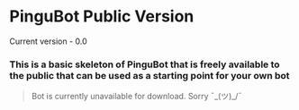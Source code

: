 # PinguBot Public Version
Current version - 0.0

### This is a basic skeleton of PinguBot that is freely available to the public that can be used as a starting point for your own bot
> Bot is currently unavailable for download. Sorry ¯\_(ツ)_/¯

